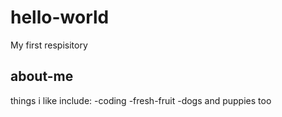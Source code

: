 
# hello-world
My first respisitory
##  about-me
things i like include:
-coding
-fresh-fruit
-dogs
and puppies too
